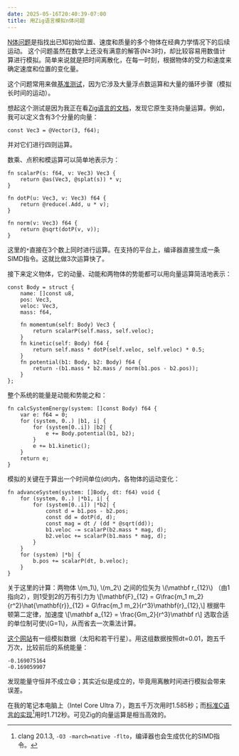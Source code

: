```yaml
---
date: 2025-05-16T20:40:39-07:00
title: 用Zig语言模拟n体问题
---
```


[N体问题](https://zh.wikipedia.org/zh-hans/N%E4%BD%93%E9%97%AE%E9%A2%98)是指找出已知初始位置、速度和质量的多个物体在经典力学情况下的后续运动。
这个问题虽然在数学上还没有满意的解答(N≥3时)，却比较容易用数值计算进行模拟。简单来说就是把时间离散化，在每一时刻，根据物体的受力和速度来确定速度和位置的变化量。

这个问题常用来做[基准测试](https://programming-language-benchmarks.vercel.app/problem/nbody)，因为它涉及大量浮点数运算和大量的循环步骤（模拟长时间的运动）。

想起这个测试是因为我正在看[Zig语言的文档](https://ziglang.org/documentation/master/)，发现它原生支持向量运算。例如，我可以定义含有3个分量的向量：
```zig
const Vec3 = @Vector(3, f64);
```
并对它们进行四则运算。

<!--more-->

数乘、点积和模运算可以简单地表示为：
```zig
fn scalarP(s: f64, v: Vec3) Vec3 {
    return @as(Vec3, @splat(s)) * v;
}

fn dotP(u: Vec3, v: Vec3) f64 {
    return @reduce(.Add, u * v);
}

fn norm(v: Vec3) f64 {
    return @sqrt(dotP(v, v));
}
```
这里的`*`直接在3个数上同时进行运算。在支持的平台上，编译器直接生成一条SIMD指令。这就比做3次运算快了。

接下来定义物体，它的动量、动能和两物体的势能都可以用向量运算简洁地表示：
```zig
const Body = struct {
    name: []const u8,
    pos: Vec3,
    veloc: Vec3,
    mass: f64,

    fn momemtum(self: Body) Vec3 {
        return scalarP(self.mass, self.veloc);
    }
    fn kinetic(self: Body) f64 {
        return self.mass * dotP(self.veloc, self.veloc) * 0.5;
    }
    fn potential(b1: Body, b2: Body) f64 {
        return -(b1.mass * b2.mass / norm(b1.pos - b2.pos));
    }
};
```

整个系统的能量是动能和势能之和：
```zig
fn calcSystemEnergy(system: []const Body) f64 {
    var e: f64 = 0;
    for (system, 0..) |b1, i| {
        for (system[0..i]) |b2| {
            e += Body.potential(b1, b2);
        }
        e += b1.kinetic();
    }
    return e;
}
```

模拟的关键在于算出一个时间单位(dt)内，各物体的运动变化：
```zig
fn advanceSystem(system: []Body, dt: f64) void {
    for (system, 0..) |*b1, i| {
        for (system[0..i]) |*b2| {
            const d = b1.pos - b2.pos;
            const dd = dotP(d, d);
            const mag = dt / (dd * @sqrt(dd));
            b1.veloc -= scalarP(b2.mass * mag, d);
            b2.veloc += scalarP(b1.mass * mag, d);
        }
    }
    for (system) |*b| {
        b.pos += scalarP(dt, b.veloc);
    }
}
```
关于这里的计算：两物体 \\(m_1\\), \\(m_2\\) 之间的位矢为 \\(\mathbf r_{12}\\) （由1指向2），则1受到2的万有引力为
\\[\mathbf{F}\_{12} = G\frac{m_1 m_2}{r^2}\hat{\mathbf{r}}\_{12} = G\frac{m_1 m_2}{r^3}\mathbf{r}\_{12},\\]
根据牛顿第二定律，加速度
\\[\mathbf a_{12} = \frac{Gm_2}{r^3}\mathbf r\\]
选取合适的单位制可使\\(G=1\\)，从而省去一次乘法计算。

[这个网站](https://programming-language-benchmarks.vercel.app/problem/nbody)有一组模拟数据（太阳和若干行星）。用这组数据按照dt=0.01，跑五千万次，比较前后的系统能量：
```
-0.169075164
-0.169059907
```
发现能量守恒并不成立😄；其实近似是成立的，毕竟用离散时间进行模拟会带来误差。

在我的笔记本电脑上（Intel Core Ultra 7），跑五千万次用时1.585秒；而[标准C语言的实现](https://github.com/hanabi1224/Programming-Language-Benchmarks/blob/main/bench/algorithm/nbody/2.c)[^1]用时1.712秒。可见Zig的向量运算是相当高效的。

[^1]: clang 20.1.3, `-O3 -march=native -flto`，编译器也会生成优化的SIMD指令。
